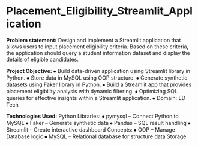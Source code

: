 # Placement_Eligibility_Streamlit_Application
**Problem statement:**
	Design and implement a Streamlit application that allows users to input placement eligibility criteria. Based on these criteria, the application should query a student information dataset and display the details of eligible candidates.
 
**Project Objective:**
⦁	Build data-driven application using Streamlit library in Python.
⦁	Store data in MySQL using OOP structure.
⦁	Generate synthetic datasets using Faker library in Python.
⦁	Build a Streamlit app that provides placement eligibility analysis with dynamic filtering.
⦁	Optimizing SQL queries for effective insights within a Streamlit application.
⦁	Domain: ED Tech

**Technologies Used:**
Python Libraries:
⦁	pymysql – Connect Python to MySQL
⦁	Faker – Generate synthetic data
⦁	Pandas – SQL result handling
⦁	Streamlit – Create interactive dashboard
Concepts:
⦁	OOP – Manage Database logic
⦁	MySQL – Relational database for structure data Storage
